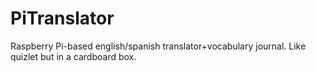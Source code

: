 # PiTranslator
Raspberry Pi-based english/spanish translator+vocabulary journal. Like quizlet but in a cardboard box.
